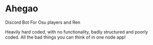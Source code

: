 # Ahegao
Discord Bot For Osu players and Ren

Heavily hard coded, with no functionality, badly structured and poorly coded. All the bad things you can think of in one node app!
